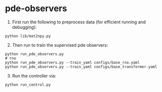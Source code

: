 # pde-observers

1. First run the following to preprocess data (for efficient running and debugging):

```
python lib/mat2npy.py
```


2. Then run to train the supervised pde observers:

```
python run_pde_observers.py
# rno
python run_pde_observers.py --train_yaml configs/base_rno.yaml
python run_pde_observers.py --train_yaml configs/base_transformer.yaml
```


3. Run the controller via:

```
python run_control.py
```